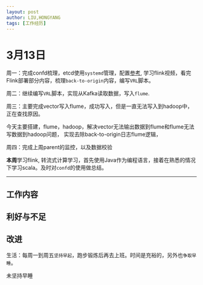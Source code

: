 ```yaml
---
layout: post
author: LIU,HONGYANG
tags: [工作经历]
---
```


# 3月13日

周一：完成confd梳理，etcd使用`systemd`管理，配置[参考](https://www.jianshu.com/p/e892997b387b), 学习flink视频，看完Flink部署部分内容，梳理`back-to-origin`内容，编写`VRL`脚本。

周二：继续编写`VRL`脚本，实现从Kafka读取数据，写入`flume`.


周三：主要完成vector写入flume，成功写入，但是一直无法写入到hadoop中，正在查找原因。

今天主要搭建，flume，hadoop，解决vector无法输出数据到flume和flume无法写数据到hadoop问题，
实现去除back-to-origin日志flume逻辑，

周四：完成上周parent的监控，以及数据校验

**本周**学习flink, 转流式计算学习，首先使用Java作为编程语言，接着在熟悉的情况下学习scala。及时对`confd`的使用做总结。
___

## 工作内容


## 利好与不足



## 改进

生活：每周一到周五``坚持早起``，跑步锻炼后再去上班。时间是充裕的，另外也`争取早睡`。

未坚持早睡
